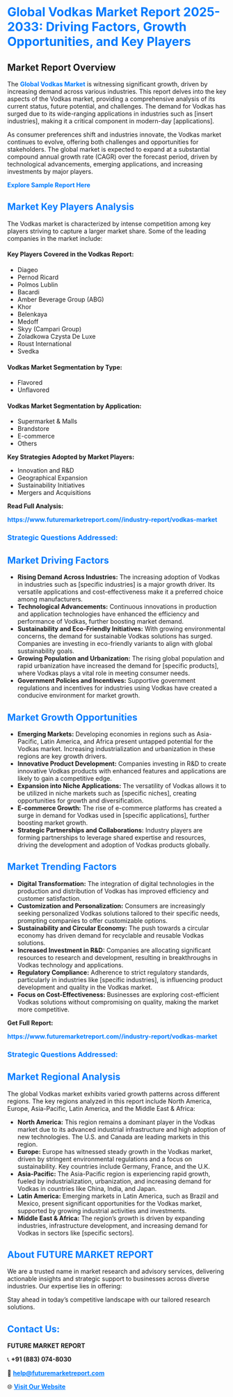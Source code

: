 <h1 style="color: #007BFF;">Global Vodkas Market Report 2025-2033: Driving Factors, Growth Opportunities, and Key Players</h1>

<section id="overview">
<h2>Market Report Overview</h2>
<p>The <a href="https://www.futuremarketreport.com//industry-report/vodkas-market" style="color: #007BFF; text-decoration: none;"><strong>Global Vodkas Market</strong></a> is witnessing significant growth, driven by increasing demand across various industries. This report delves into the key aspects of the Vodkas market, providing a comprehensive analysis of its current status, future potential, and challenges. The demand for Vodkas has surged due to its wide-ranging applications in industries such as [insert industries], making it a critical component in modern-day [applications].</p>
<p>As consumer preferences shift and industries innovate, the Vodkas market continues to evolve, offering both challenges and opportunities for stakeholders. The global market is expected to expand at a substantial compound annual growth rate (CAGR) over the forecast period, driven by technological advancements, emerging applications, and increasing investments by major players.</p>
</section>

<section id="overview">
<p><a href="https://www.futuremarketreport.com//request-sample/reportId=48403" style="color: #007BFF; text-decoration: none;"><strong>Explore Sample Report Here</strong></a></p>
</section>

<section id="key-players">
<h2 style="color: #007BFF;">Market Key Players Analysis</h2>
<p>The Vodkas market is characterized by intense competition among key players striving to capture a larger market share. Some of the leading companies in the market include:</p>
<h4>Key Players Covered in the Vodkas Report:</h4>
<ul><li>Diageo</li><li>Pernod Ricard</li><li>Polmos Lublin</li><li>Bacardi</li><li>Amber Beverage Group (ABG)</li><li>Khor</li><li>Belenkaya</li><li>Medoff</li><li>Skyy (Campari Group)</li><li>Zoladkowa Czysta De Luxe</li><li>Roust International</li><li>Svedka</li></ul>
<h4>Vodkas Market Segmentation by Type:</h4>
<ul><li>Flavored</li><li>Unflavored</li></ul>

<h4>Vodkas Market Segmentation by Application:</h4>
<ul><li>Supermarket &amp; Malls</li><li>Brandstore</li><li>E-commerce</li><li>Others</li></ul>
<p><strong>Key Strategies Adopted by Market Players:</strong></p>
<ul>
<li>Innovation and R&D</li>
<li>Geographical Expansion</li>
<li>Sustainability Initiatives</li>
<li>Mergers and Acquisitions</li>
</ul>
</section>

<section>
<p><strong>Read Full Analysis: </strong></p><a href="https://www.futuremarketreport.com//industry-report/vodkas-market" style="color: #007BFF; text-decoration: none;"><strong>https://www.futuremarketreport.com//industry-report/vodkas-market</strong></a>
<h3 style="color: #007BFF;">Strategic Questions Addressed:</h3>
</section>

<section id="driving-factors">
<h2 style="color: #007BFF;">Market Driving Factors</h2>
<ul>
<li><strong>Rising Demand Across Industries:</strong> The increasing adoption of Vodkas in industries such as [specific industries] is a major growth driver. Its versatile applications and cost-effectiveness make it a preferred choice among manufacturers.</li>
<li><strong>Technological Advancements:</strong> Continuous innovations in production and application technologies have enhanced the efficiency and performance of Vodkas, further boosting market demand.</li>
<li><strong>Sustainability and Eco-Friendly Initiatives:</strong> With growing environmental concerns, the demand for sustainable Vodkas solutions has surged. Companies are investing in eco-friendly variants to align with global sustainability goals.</li>
<li><strong>Growing Population and Urbanization:</strong> The rising global population and rapid urbanization have increased the demand for [specific products], where Vodkas plays a vital role in meeting consumer needs.</li>
<li><strong>Government Policies and Incentives:</strong> Supportive government regulations and incentives for industries using Vodkas have created a conducive environment for market growth.</li>
</ul>
</section>

<section id="growth-opportunities">
<h2 style="color: #007BFF;">Market Growth Opportunities</h2>
<ul>
<li><strong>Emerging Markets:</strong> Developing economies in regions such as Asia-Pacific, Latin America, and Africa present untapped potential for the Vodkas market. Increasing industrialization and urbanization in these regions are key growth drivers.</li>
<li><strong>Innovative Product Development:</strong> Companies investing in R&D to create innovative Vodkas products with enhanced features and applications are likely to gain a competitive edge.</li>
<li><strong>Expansion into Niche Applications:</strong> The versatility of Vodkas allows it to be utilized in niche markets such as [specific niches], creating opportunities for growth and diversification.</li>
<li><strong>E-commerce Growth:</strong> The rise of e-commerce platforms has created a surge in demand for Vodkas used in [specific applications], further boosting market growth.</li>
<li><strong>Strategic Partnerships and Collaborations:</strong> Industry players are forming partnerships to leverage shared expertise and resources, driving the development and adoption of Vodkas products globally.</li>
</ul>
</section>

<section id="trending-factors">
<h2 style="color: #007BFF;">Market Trending Factors</h2>
<ul>
<li><strong>Digital Transformation:</strong> The integration of digital technologies in the production and distribution of Vodkas has improved efficiency and customer satisfaction.</li>
<li><strong>Customization and Personalization:</strong> Consumers are increasingly seeking personalized Vodkas solutions tailored to their specific needs, prompting companies to offer customizable options.</li>
<li><strong>Sustainability and Circular Economy:</strong> The push towards a circular economy has driven demand for recyclable and reusable Vodkas solutions.</li>
<li><strong>Increased Investment in R&D:</strong> Companies are allocating significant resources to research and development, resulting in breakthroughs in Vodkas technology and applications.</li>
<li><strong>Regulatory Compliance:</strong> Adherence to strict regulatory standards, particularly in industries like [specific industries], is influencing product development and quality in the Vodkas market.</li>
<li><strong>Focus on Cost-Effectiveness:</strong> Businesses are exploring cost-efficient Vodkas solutions without compromising on quality, making the market more competitive.</li>
</ul>
</section>

<section>
<p><strong>Get Full Report: </strong></p><a href="https://www.futuremarketreport.com//industry-report/vodkas-market" style="color: #007BFF; text-decoration: none;"><strong>https://www.futuremarketreport.com//industry-report/vodkas-market</strong></a>
<h3 style="color: #007BFF;">Strategic Questions Addressed:</h3>
</section>


<section id="regional-analysis">
<h2 style="color: #007BFF;">Market Regional Analysis</h2>
<p>The global Vodkas market exhibits varied growth patterns across different regions. The key regions analyzed in this report include North America, Europe, Asia-Pacific, Latin America, and the Middle East & Africa:</p>
<ul>
<li><strong>North America:</strong> This region remains a dominant player in the Vodkas market due to its advanced industrial infrastructure and high adoption of new technologies. The U.S. and Canada are leading markets in this region.</li>
<li><strong>Europe:</strong> Europe has witnessed steady growth in the Vodkas market, driven by stringent environmental regulations and a focus on sustainability. Key countries include Germany, France, and the U.K.</li>
<li><strong>Asia-Pacific:</strong> The Asia-Pacific region is experiencing rapid growth, fueled by industrialization, urbanization, and increasing demand for Vodkas in countries like China, India, and Japan.</li>
<li><strong>Latin America:</strong> Emerging markets in Latin America, such as Brazil and Mexico, present significant opportunities for the Vodkas market, supported by growing industrial activities and investments.</li>
<li><strong>Middle East & Africa:</strong> The region’s growth is driven by expanding industries, infrastructure development, and increasing demand for Vodkas in sectors like [specific sectors].</li>
</ul>
</section>

<footer>
<h2 style="color: #007BFF;">About FUTURE MARKET REPORT</h2>
<p>We are a trusted name in market research and advisory services, delivering actionable insights and strategic support to businesses across diverse industries. Our expertise lies in offering:</p>

<p>Stay ahead in today’s competitive landscape with our tailored research solutions.</p>

<h2 style="color: #007BFF;">Contact Us:</h2>
<p><strong>FUTURE MARKET REPORT</strong></p>
<p>📞 <strong>+91 (883) 074-8030</strong></p>
<p>📧 <strong><a href="mailto:help@futuremarketreport.com" style="color: #007BFF;">help@futuremarketreport.com</a></strong></p>
<p>🌐 <strong><a href="https://www.futuremarketreport.com/" style="color: #007BFF;">Visit Our Website</a></strong></p>
</footer>